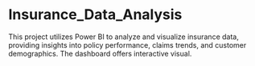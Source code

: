 # Insurance_Data_Analysis
This project utilizes Power BI to analyze and visualize insurance data, providing insights into policy performance, claims trends, and customer demographics. The dashboard offers interactive visual.
